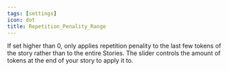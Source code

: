```yaml
---
tags: [settings]
icon: dot
title: Repetition_Penality_Range
---
```

If set higher than 0, only applies repetition penality to the last few tokens of the story rather than to the entire Stories. The slider controls the amount of tokens at the end of your story to apply it to.